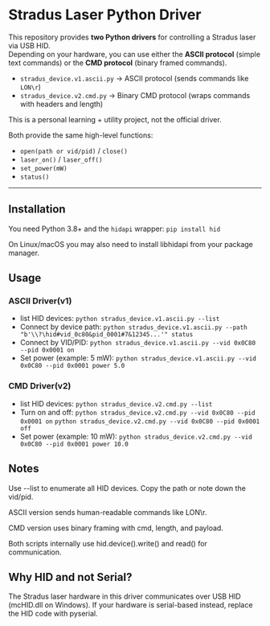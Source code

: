 # Stradus Laser Python Driver

This repository provides **two Python drivers** for controlling a Stradus laser via USB HID.  
Depending on your hardware, you can use either the **ASCII protocol** (simple text commands) or the **CMD protocol** (binary framed commands).

- `stradus_device.v1.ascii.py` → ASCII protocol (sends commands like `LON\r`)  
- `stradus_device.v2.cmd.py` → Binary CMD protocol (wraps commands with headers and length)  

This is a personal learning + utility project, not the official driver.

Both provide the same high-level functions:  

- `open(path or vid/pid)` / `close()`  
- `laser_on()` / `laser_off()`  
- `set_power(mW)`  
- `status()`  

---

## Installation

You need Python 3.8+ and the `hidapi` wrapper:
`pip install hid`

On Linux/macOS you may also need to install libhidapi from your package manager.

## Usage
### ASCII Driver(v1)
- list HID devices:
```python stradus_device.v1.ascii.py --list```
- Connect by device path:
```python stradus_device.v1.ascii.py --path "b'\\?\hid#vid_0c80&pid_0001#7&12345...'" status```
- Connect by VID/PID:
```python stradus_device.v1.ascii.py --vid 0x0C80 --pid 0x0001 on```
- Set power (example: 5 mW):
```python stradus_device.v1.ascii.py --vid 0x0C80 --pid 0x0001 power 5.0```

### CMD Driver(v2)
- list HID devices:
```python stradus_device.v2.cmd.py --list```
- Turn on and off:
```python stradus_device.v2.cmd.py --vid 0x0C80 --pid 0x0001 on```
```python stradus_device.v2.cmd.py --vid 0x0C80 --pid 0x0001 off```
- Set power (example: 10 mW):
```python stradus_device.v2.cmd.py --vid 0x0C80 --pid 0x0001 power 10.0```


## Notes
Use --list to enumerate all HID devices. Copy the path or note down the vid/pid.

ASCII version sends human-readable commands like LON\r.

CMD version uses binary framing with cmd, length, and payload.

Both scripts internally use hid.device().write() and read() for communication.

## Why HID and not Serial?

The Stradus laser hardware in this driver communicates over USB HID (mcHID.dll on Windows).
If your hardware is serial-based instead, replace the HID code with pyserial.

